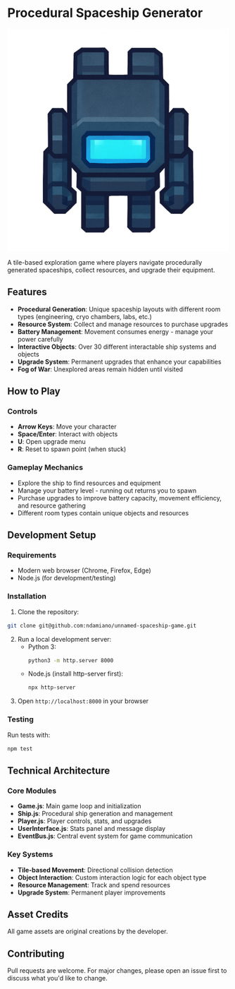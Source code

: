 # Procedural Spaceship Generator

![Game Screenshot](assets/player-1024x1024.png)

A tile-based exploration game where players navigate procedurally generated spaceships, collect resources, and upgrade their equipment.

## Features

- **Procedural Generation**: Unique spaceship layouts with different room types (engineering, cryo chambers, labs, etc.)
- **Resource System**: Collect and manage resources to purchase upgrades
- **Battery Management**: Movement consumes energy - manage your power carefully
- **Interactive Objects**: Over 30 different interactable ship systems and objects
- **Upgrade System**: Permanent upgrades that enhance your capabilities
- **Fog of War**: Unexplored areas remain hidden until visited

## How to Play

### Controls
- **Arrow Keys**: Move your character
- **Space/Enter**: Interact with objects
- **U**: Open upgrade menu
- **R**: Reset to spawn point (when stuck)

### Gameplay Mechanics
- Explore the ship to find resources and equipment
- Manage your battery level - running out returns you to spawn
- Purchase upgrades to improve battery capacity, movement efficiency, and resource gathering
- Different room types contain unique objects and resources

## Development Setup

### Requirements
- Modern web browser (Chrome, Firefox, Edge)
- Node.js (for development/testing)

### Installation
1. Clone the repository:
```bash
git clone git@github.com:ndamiano/unnamed-spaceship-game.git
```
2. Run a local development server:
   - Python 3:
     ```bash
     python3 -m http.server 8000
     ```
   - Node.js (install http-server first):
     ```bash
     npx http-server
     ```
3. Open `http://localhost:8000` in your browser

### Testing
Run tests with:
```bash
npm test
```

## Technical Architecture

### Core Modules
- **Game.js**: Main game loop and initialization
- **Ship.js**: Procedural ship generation and management
- **Player.js**: Player controls, stats, and upgrades  
- **UserInterface.js**: Stats panel and message display
- **EventBus.js**: Central event system for game communication

### Key Systems
- **Tile-based Movement**: Directional collision detection
- **Object Interaction**: Custom interaction logic for each object type
- **Resource Management**: Track and spend resources
- **Upgrade System**: Permanent player improvements

## Asset Credits
All game assets are original creations by the developer.

## Contributing
Pull requests are welcome. For major changes, please open an issue first to discuss what you'd like to change.
